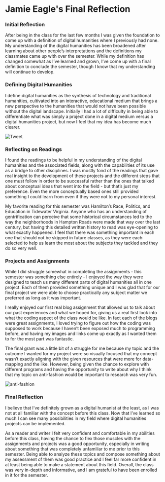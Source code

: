 # Jamie Eagle's Final Reflection 

### Initial Reflection
After being in the class for the last few months I was given the foundation to come up with a definition of digital humanities where 
I previously had none. My understanding of the digital humanities has been broadened after learning about other people’s interpretations 
and the definitions my classmates came up with over the semester. While my definition has changed somewhat as I’ve learned and grown, 
I’ve come up with a final definition to conclude the semester, though I know that my understanding will continue to develop.   

### Defining Digital Humanities
I define digital humanities as the synthesis of technology and traditional humanities, cultivated into an interactive, educational 
medium that brings a new perspective to the humanities that would not have been possible without the digital landscape. 
Initially I had a lot of difficulty in being able to differentiate what was simply a project done in a digital medium versus a 
digital humanities project, but now I feel that my idea has become much clearer.   

![Tweet](https://user-images.githubusercontent.com/90112178/145752716-0849f42c-2f18-41ba-ac95-5abd4b6dda8e.JPG)

### Reflecting on Readings
I found the readings to be helpful in my understanding of the digital humanities and the associated fields, 
along with the capabilities of its use as a bridge to other disciplines. I was mostly fond of the readings that gave real 
insight to the development of these projects and the different steps that one must follow in order to be successful rather 
than the ones that talked about conceptual ideas that went into the field - but that’s just my preference. Even the more conceptually 
based ones still provided something I could learn from even if they were not to my personal interest.   
 
My favorite reading for this semester was Hamilton’s Race, Politics, and Education in Tidewater Virginia. Anyone who has an 
understanding of gentrification can perceive that some historical circumstances led to the way the neighborhoods in Hampton Roads 
were made that way over the last century, but having this detailed written history to read was eye-opening to what exactly happened. 
I feel that there was something important in each one that should not be skipped in future classes, as they were each selected to 
help us learn the most about the subjects they tackled and they do so very well.   

### Projects and Assignments
While I did struggle somewhat in completing the assignments - this semester was something else entirely - I enjoyed the way they were 
designed to teach us many different parts of digital humanities all in one project. Each of them provided something unique and I was 
glad that for our final project we were able to choose practically any subject matter we preferred as long as it was important.   
 
I really enjoyed our first real blog assignment that allowed us to talk about our past experiences and what we hoped for, 
giving us a real first look into what the coding aspect of the class would be like. In fact each of the blogs were great assignments, 
I loved trying to figure out how the coding was supposed to work because I haven’t been exposed much to programming before, and having 
my images and links come up exactly as I wanted them to for the most part was fantastic.   
 
The final grant was a little bit of a struggle for me because my topic and the outcome I wanted for my project were so visually 
focused that my concept wasn’t exactly aligning with the given resources that were more for data-mapping and the like. However, 
being given the chance to explore with different programs and having the opportunity to write about why I think that my topic on 
anti-fashion would be important to research was very fun.   

![anti-fashion](https://user-images.githubusercontent.com/90112178/145752895-40f51e59-8b3f-43d5-a0a7-8eab741e388d.JPG)

### Final Reflection
I believe that I’ve definitely grown as a digital humanist at the least, as I was not at all familiar with the concept before this 
class. Now that I’ve learned so much I can see many possibilities in my field where digital humanities projects can be implemented.   
 
As a reader and writer I felt very confident and comfortable in my abilities before this class, having the chance to flex those 
muscles with the assignments and projects was a good opportunity, especially in writing about something that was completely unfamiliar 
to me prior to this semester. Being able to analyze these topics and compose something about my assessment of them was good practice 
and I feel far more confident in at least being able to make a statement about this field. Overall, the class was very in-depth and 
informative, and I am grateful to have been enrolled in it for the semester.   
 
